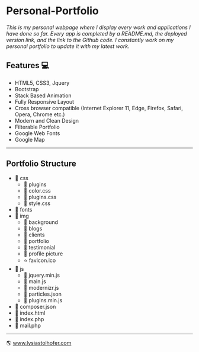 # Personal-Portfolio  

_This is my personal webpage where I display every work and applications I have done so far. Every app is completed by a README.md, the deployed version link, and the link to the Github code. I constantly work on my personal portfolio to update it with my latest work._

## Features :computer: 

- HTML5, CSS3, Jquery
- Bootstrap
- Stack Based Animation
- Fully Responsive Layout
- Cross browser compatible (Internet Explorer 11, Edge, Firefox, Safari, Opera, Chrome etc.)
- Modern and Clean Design
- Filterable Portfolio
- Google Web Fonts
- Google Map
----------------------------------------------------------------------------------------------------------------------------------
## Portfolio Structure 

- :file_folder: css
  - :file_folder: plugins
  - :page_facing_up: color.css
  - :page_facing_up: plugins.css
  - :page_facing_up: style.css
- :file_folder: fonts
- :file_folder: img
  - :file_folder: background
  - :file_folder: blogs
  - :file_folder: clients
  - :file_folder: portfolio
  - :file_folder: testimonial
  - :page_facing_up: profile picture
  - :star: favicon.ico
- :file_folder: js
  - :page_facing_up: jquery.min.js
  - :page_facing_up: main.js
  - :page_facing_up: modernizr.js
  - :page_facing_up: particles.json
  - :page_facing_up: plugins.min.js
- :page_facing_up: composer.json
- :page_facing_up: index.html
- :page_facing_up: index.php
- :page_facing_up: mail.php

----------------------------------------------------------------------------------------------------------------------------------

:earth_americas: www.lysiastolhofer.com

